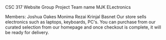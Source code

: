 CSC 317 Website Group Project
Team name
MJK ELectronics

Members:
Joshua Oakes
Monima Rezai
Krinjal Basnet
Our store sells electronics such as laptops, keyboards, PC's. You can purchase from our curated selection from our homepage and once checkout is complete, it will be ready for delivery.
